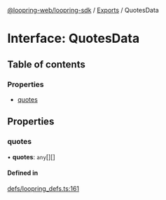 [@loopring-web/loopring-sdk](../README.md) / [Exports](../modules.md) / QuotesData

# Interface: QuotesData

## Table of contents

### Properties

- [quotes](QuotesData.md#quotes)

## Properties

### quotes

• **quotes**: `any`[][]

#### Defined in

[defs/loopring_defs.ts:161](https://github.com/Loopring/loopring_sdk/blob/31597d7/src/defs/loopring_defs.ts#L161)
